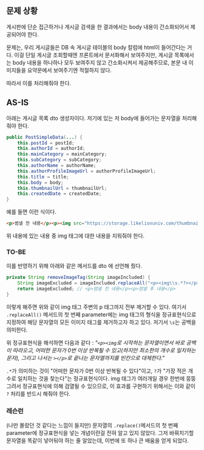 ## 문제 상황
게시판에 단순 접근하거나 게시글 검색을 한 결과에서는 body 내용이 간소화되어서 제공되어야 한다.

문제는, 우리 게시글들은 DB 속 게시글 테이블의 body 칼럼에 html이 들어간다는 거다. 이걸 단일 게시글 조회할때엔 프론트에서 문서화해서 보여주지만, 게시글 목록에서는 body 내용을 하나하나 모두 보여주지 않고 간소화시켜서 제공해주므로, 본문 내 이미지들을 요약문에서 보여주기엔 적절하지 않다.

따라서 이를 처리해줘야 한다.

## AS-IS
아래는 게시글 목록 dto 생성자이다. 저기에 있는 저 body에 들어가는 문자열을 처리해줘야 한다.
```java
public PostSimpleData(...) {  
    this.postId = postId;  
    this.authorId = authorId;  
    this.mainCategory = mainCategory;  
    this.subCategory = subCategory;  
    this.authorName = authorName;  
    this.authorProfileImageUrl = authorProfileImageUrl;  
    this.title = title;  
    this.body = body;  
    this.thumbnailUrl = thumbnailUrl;  
    this.createdDate = createdDate;  
}
```

예를 들면 이런 식이다.
```html
<p>썸넬 전 내용</p><p><img src="https://storage.likelionuniv.com/thumbnail.jpg"></p><p>썸넬 후 내용</p><p><img src="https://storage.blahblah.com/image2.jpg"></p>
```
위 내용에 있는 내용 중 img 태그에 대한 내용을 지워줘야 한다.

### TO-BE
이를 반영하기 위해 아래와 같은 메서드를 dto 에 선언해 줬다.
```java
private String removeImageTag(String imageIncluded) {  
    String imageExcluded = imageIncluded.replaceAll("<p><img\\s.*?></p>", "");  
    return imageExcluded; // <p>썸넬 전 내용</p><p>썸넬 후 내용</p>
}
```
이렇게 해주면 위와 같이 img 태그 주변의 p 태그까지 전부 제거할 수 있다. 여기서 `.replaceAll()` 메서드의 첫 번째 parameter에는 img 태그의 형식을 정규표현식으로 지정하여 해당 문자열의 모든 이미지 태그를 제거하고자 하고 있다. 저기서 `\s`는 공백을 의미한다. 

위 정규표현식을 해석하면 다음과 같다 :
_"`<p><img`로 시작하는 문자열이면서 바로 공백이 따라오고, 어떠한 문자가 0번 이상 반복될 수 있고(하지만 최소한의 개수로 일치하는 문자), 그리고 나서는 `></p>`로 끝나는 문자열까지를 빈칸으로 대체한다."_

`.*`가 의미하는 것이 "어떠한 문자가 0번 이상 반복될 수 있다"이고, `?`가 "가장 적은 개수로 일치하는 것을 찾는다"는 정규표현식이다. img 태그가 여러개일 경우 한번에 뭉뚱그려서 정규표현식에 의해 검열될 수 있으므로, 이 효과를 구현하기 위해서는 이와 같이 `?` 처리를 반드시 해줘야 한다.

### 레슨런
(나만 몰랐던 것 같다는 느낌이 들지만) 문자열의 `.replace()`메서드의 첫 번째 parameter에 정규표현식을 넣는 개념이란걸 전혀 알고 있지 않았다. 그저 바꿔치기할 문자열을 똑같이 넣어둬야 하는 줄 알았는데, 이번에 또 하나 큰 배움을 얻게 되었다.

